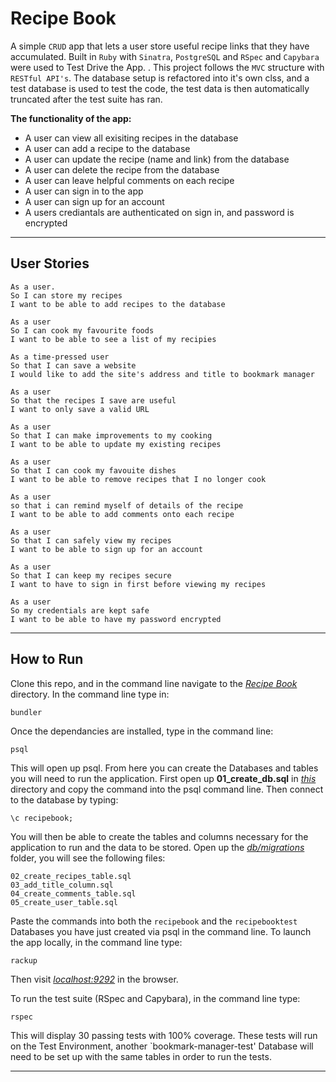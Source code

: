 # Recipe Book

A simple `CRUD` app that lets a user store useful recipe links that they have accumulated. Built in `Ruby` with `Sinatra`, `PostgreSQL` and `RSpec` and `Capybara` were used to Test Drive the App. . This project follows the `MVC` structure with `RESTful API's`. The database setup is refactored into it's own clss, and a test database is used to test the code, the test data is then automatically truncated after the test suite has ran.

**The functionality of the app:**

- A user can view all exisiting recipes in the database
- A user can add a recipe to the database
- A user can update the recipe (name and link) from the database
- A user can delete the recipe from the database
- A user can leave helpful comments on each recipe
- A user can sign in to the app
- A user can sign up for an account
- A users crediantals are authenticated on sign in, and password is encrypted

---

## User Stories

```
As a user.
So I can store my recipes
I want to be able to add recipes to the database
```

```
As a user
So I can cook my favourite foods
I want to be able to see a list of my recipies
```

```
As a time-pressed user
So that I can save a website
I would like to add the site's address and title to bookmark manager
```

```
As a user
So that the recipes I save are useful
I want to only save a valid URL
```

```
As a user
So that I can make improvements to my cooking
I want to be able to update my existing recipes
```

```
As a user
So that I can cook my favouite dishes
I want to be able to remove recipes that I no longer cook
```

```
As a user
so that i can remind myself of details of the recipe
I want to be able to add comments onto each recipe
```

```
As a user
So that I can safely view my recipes
I want to be able to sign up for an account
```

```
As a user
So that I can keep my recipes secure
I want to have to sign in first before viewing my recipes
```

```
As a user
So my credentials are kept safe
I want to be able to have my password encrypted
```

---

## How to Run

Clone this repo, and in the command line navigate to the [_Recipe Book_](recipe_book) directory. In the command line type in:

```
bundler
```

Once the dependancies are installed, type in the command line:

```
psql
```

This will open up psql. From here you can create the Databases and tables you will need to run the application. First open up **01_create_db.sql** in [_this_](/db/migrations) directory and copy the command into the psql command line. Then connect to the database by typing:

```
\c recipebook;
```

You will then be able to create the tables and columns necessary for the application to run and the data to be stored. Open up the [_db/migrations_](/db/migrations) folder, you will see the following files:

```
02_create_recipes_table.sql
03_add_title_column.sql
04_create_comments_table.sql
05_create_user_table.sql

```

Paste the commands into both the `recipebook` and the `recipebooktest` Databases you have just created via psql in the command line. To launch the app locally, in the command line type:

```
rackup
```

Then visit [_localhost:9292_](http://localhost:9292/) in the browser.

To run the test suite (RSpec and Capybara), in the command line type:

```
rspec
```

This will display 30 passing tests with 100% coverage. These tests will run on the Test Environment, another `bookmark-manager-test' Database will need to be set up with the same tables in order to run the tests.

---

